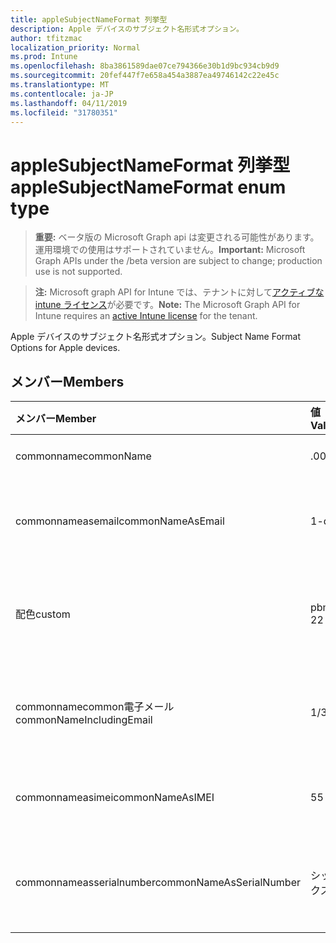```yaml
---
title: appleSubjectNameFormat 列挙型
description: Apple デバイスのサブジェクト名形式オプション。
author: tfitzmac
localization_priority: Normal
ms.prod: Intune
ms.openlocfilehash: 8ba3861589dae07ce794366e30b1d9bc934cb9d9
ms.sourcegitcommit: 20fef447f7e658a454a3887ea49746142c22e45c
ms.translationtype: MT
ms.contentlocale: ja-JP
ms.lasthandoff: 04/11/2019
ms.locfileid: "31780351"
---
```

# <a name="applesubjectnameformat-enum-type"></a><span data-ttu-id="3bfa9-103">appleSubjectNameFormat 列挙型</span><span class="sxs-lookup"><span data-stu-id="3bfa9-103">appleSubjectNameFormat enum type</span></span>

> <span data-ttu-id="3bfa9-104">**重要:** ベータ版の Microsoft Graph api は変更される可能性があります。運用環境での使用はサポートされていません。</span><span class="sxs-lookup"><span data-stu-id="3bfa9-104">**Important:** Microsoft Graph APIs under the /beta version are subject to change; production use is not supported.</span></span>

> <span data-ttu-id="3bfa9-105">**注:** Microsoft graph API for Intune では、テナントに対して[アクティブな intune ライセンス](https://go.microsoft.com/fwlink/?linkid=839381)が必要です。</span><span class="sxs-lookup"><span data-stu-id="3bfa9-105">**Note:** The Microsoft Graph API for Intune requires an [active Intune license](https://go.microsoft.com/fwlink/?linkid=839381) for the tenant.</span></span>

<span data-ttu-id="3bfa9-106">Apple デバイスのサブジェクト名形式オプション。</span><span class="sxs-lookup"><span data-stu-id="3bfa9-106">Subject Name Format Options for Apple devices.</span></span>

## <a name="members"></a><span data-ttu-id="3bfa9-107">メンバー</span><span class="sxs-lookup"><span data-stu-id="3bfa9-107">Members</span></span>
|<span data-ttu-id="3bfa9-108">メンバー</span><span class="sxs-lookup"><span data-stu-id="3bfa9-108">Member</span></span>|<span data-ttu-id="3bfa9-109">値</span><span class="sxs-lookup"><span data-stu-id="3bfa9-109">Value</span></span>|<span data-ttu-id="3bfa9-110">説明</span><span class="sxs-lookup"><span data-stu-id="3bfa9-110">Description</span></span>|
|:---|:---|:---|
|<span data-ttu-id="3bfa9-111">commonname</span><span class="sxs-lookup"><span data-stu-id="3bfa9-111">commonName</span></span>|<span data-ttu-id="3bfa9-112">.0</span><span class="sxs-lookup"><span data-stu-id="3bfa9-112">0</span></span>|<span data-ttu-id="3bfa9-113">共通名。</span><span class="sxs-lookup"><span data-stu-id="3bfa9-113">Common name.</span></span>|
|<span data-ttu-id="3bfa9-114">commonnameasemail</span><span class="sxs-lookup"><span data-stu-id="3bfa9-114">commonNameAsEmail</span></span>|<span data-ttu-id="3bfa9-115">1-d</span><span class="sxs-lookup"><span data-stu-id="3bfa9-115">1</span></span>|<span data-ttu-id="3bfa9-116">電子メールとしての共通名。</span><span class="sxs-lookup"><span data-stu-id="3bfa9-116">Common name as email.</span></span>|
|<span data-ttu-id="3bfa9-117">配色</span><span class="sxs-lookup"><span data-stu-id="3bfa9-117">custom</span></span>|<span data-ttu-id="3bfa9-118">pbm-2</span><span class="sxs-lookup"><span data-stu-id="3bfa9-118">2</span></span>|<span data-ttu-id="3bfa9-119">カスタムサブジェクト名の形式。</span><span class="sxs-lookup"><span data-stu-id="3bfa9-119">Custom subject name format.</span></span>|
|<span data-ttu-id="3bfa9-120">commonnamecommon電子メール</span><span class="sxs-lookup"><span data-stu-id="3bfa9-120">commonNameIncludingEmail</span></span>|<span data-ttu-id="3bfa9-121">1/3</span><span class="sxs-lookup"><span data-stu-id="3bfa9-121">3</span></span>|<span data-ttu-id="3bfa9-122">電子メールを含む共通名。</span><span class="sxs-lookup"><span data-stu-id="3bfa9-122">Common Name Including Email.</span></span>|
|<span data-ttu-id="3bfa9-123">commonnameasimei</span><span class="sxs-lookup"><span data-stu-id="3bfa9-123">commonNameAsIMEI</span></span>|<span data-ttu-id="3bfa9-124">5</span><span class="sxs-lookup"><span data-stu-id="3bfa9-124">5</span></span>|<span data-ttu-id="3bfa9-125">IMEI としての共通名。</span><span class="sxs-lookup"><span data-stu-id="3bfa9-125">Common Name As IMEI.</span></span>|
|<span data-ttu-id="3bfa9-126">commonnameasserialnumber</span><span class="sxs-lookup"><span data-stu-id="3bfa9-126">commonNameAsSerialNumber</span></span>|<span data-ttu-id="3bfa9-127">シックス</span><span class="sxs-lookup"><span data-stu-id="3bfa9-127">6</span></span>|<span data-ttu-id="3bfa9-128">シリアル番号としての共通名。</span><span class="sxs-lookup"><span data-stu-id="3bfa9-128">Common Name As Serial Number.</span></span>|





